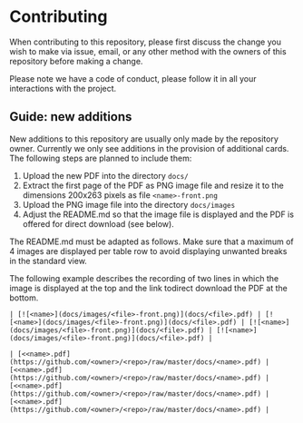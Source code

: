 # Contributing

When contributing to this repository, please first discuss the change you wish to make via issue, email, or any other method with the owners of this repository before making a change.

Please note we have a code of conduct, please follow it in all your interactions with the project.

## Guide: new additions  

New additions to this repository are usually only made by the repository owner. Currently we only see additions in the provision of additional cards. The following steps are planned to include them:  

1. Upload the new PDF into the directory `docs/`  
2. Extract the first page of the PDF as PNG image file and resize it to the dimensions 200x263 pixels as file `<name>-front.png`  
3. Upload the PNG image file into the directory `docs/images`  
4. Adjust the README.md so that the image file is displayed and the PDF is offered for direct download (see below).  

The README.md must be adapted as follows. Make sure that a maximum of 4 images are displayed per table row to avoid displaying unwanted breaks in the standard view.  

The following example describes the recording of two lines in which the image is displayed at the top and the link todirect download the  PDF at the bottom.

```
| [![<name>](docs/images/<file>-front.png)](docs/<file>.pdf) | [![<name>](docs/images/<file>-front.png)](docs/<file>.pdf) | [![<name>](docs/images/<file>-front.png)](docs/<file>.pdf) | [![<name>](docs/images/<file>-front.png)](docs/<file>.pdf) |

| [<<name>.pdf](https://github.com/<owner>/<repo>/raw/master/docs/<name>.pdf) | [<<name>.pdf](https://github.com/<owner>/<repo>/raw/master/docs/<name>.pdf) | [<<name>.pdf](https://github.com/<owner>/<repo>/raw/master/docs/<name>.pdf) | [<<name>.pdf](https://github.com/<owner>/<repo>/raw/master/docs/<name>.pdf) |
```
